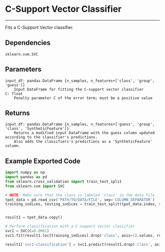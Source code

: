 # C-Support Vector Classifier
* * * 

Fits a C-Support Vector classifier.

## Dependencies
    sklearn.svm.SVC

Parameters
----------
    input_df: pandas.DataFrame {n_samples, n_features+['class', 'group', 'guess']}
        Input DataFrame for fitting the C-support vector classifier
    C: float
        Penalty parameter C of the error term; must be a positive value

Returns
-------
    input_df: pandas.DataFrame {n_samples, n_features+['guess', 'group', 'class', 'SyntheticFeature']}
        Returns a modified input DataFrame with the guess column updated according to the classifier's predictions.
        Also adds the classifiers's predictions as a 'SyntheticFeature' column.

Example Exported Code
---------------------

```Python
import numpy as np
import pandas as pd
from sklearn.cross_validation import train_test_split
from sklearn.svm import SVC

# NOTE: Make sure that the class is labeled 'class' in the data file
tpot_data = pd.read_csv('PATH/TO/DATA/FILE', sep='COLUMN_SEPARATOR')
training_indices, testing_indices = train_test_split(tpot_data.index, stratify=tpot_data['class'].values, train_size=0.75, test_size=0.25)


result1 = tpot_data.copy()

# Perform classification with a C-support vector classifier
svc1 = SVC(C=0.0001)
svc1.fit(result1.loc[training_indices].drop('class', axis=1).values, result1.loc[training_indices, 'class'].values)

result1['svc1-classification'] = svc1.predict(result1.drop('class', axis=1).values)

```
